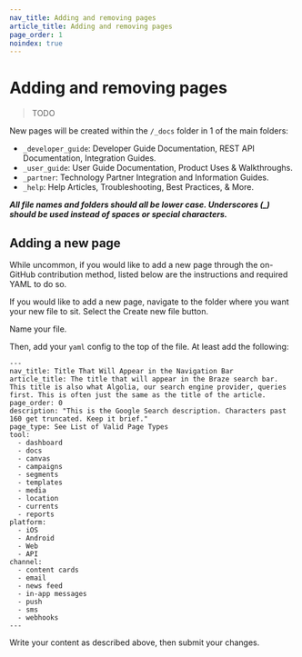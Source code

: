```yaml
---
nav_title: Adding and removing pages
article_title: Adding and removing pages
page_order: 1
noindex: true
---
```


# Adding and removing pages

> TODO

New pages will be created within the `/_docs` folder in 1 of the main folders:
* `_developer_guide`: Developer Guide Documentation, REST API Documentation, Integration Guides.
* `_user_guide`: User Guide Documentation, Product Uses & Walkthroughs.
* `_partner`: Technology Partner Integration and Information Guides.
* `_help`: Help Articles, Troubleshooting, Best Practices, & More.

**_All file names and folders should all be lower case. Underscores (\_) should be used instead of spaces or special characters._**

## Adding a new page

While uncommon, if you would like to add a new page through the on-GitHub contribution method, listed below are the instructions and required YAML to do so.

If you would like to add a new page, navigate to the folder where you want your new file to sit. Select the Create new file button.

Name your file.

Then, add your `yaml` config to the top of the file. At least add the following:

```
---
nav_title: Title That Will Appear in the Navigation Bar
article_title: The title that will appear in the Braze search bar. This title is also what Algolia, our search engine provider, queries first. This is often just the same as the title of the article.
page_order: 0
description: "This is the Google Search description. Characters past 160 get truncated. Keep it brief." 
page_type: See List of Valid Page Types
tool:
  - dashboard
  - docs
  - canvas
  - campaigns
  - segments
  - templates
  - media
  - location 
  - currents
  - reports
platform: 
  - iOS
  - Android
  - Web
  - API
channel: 
  - content cards
  - email
  - news feed
  - in-app messages
  - push
  - sms
  - webhooks
---
```

Write your content as described above, then submit your changes.
